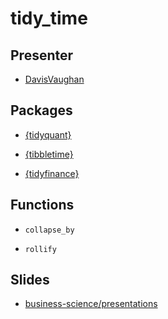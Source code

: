 tidy\_time
================

Presenter
---------

-   [DavisVaughan](https://github.com/)

Packages
--------

-   [{tidyquant}](business-science/tidyquant)

-   [{tibbletime}](business-science/tibbletime)

-   [{tidyfinance}](DavisVaughan/tidyfinance)

Functions
---------

-   `collapse_by`

-   `rollify`

Slides
------

-   [business-science/presentations](https://github.com/business-science/presentations)
